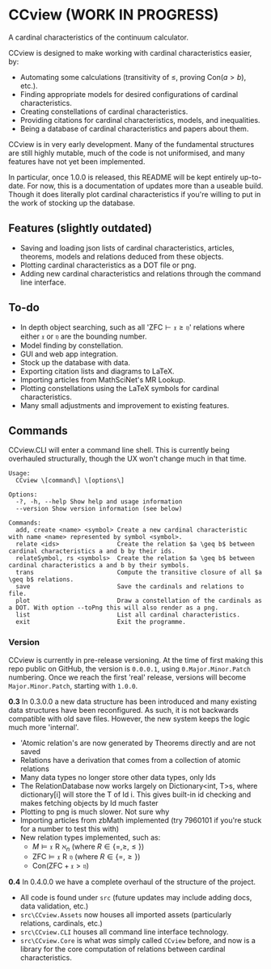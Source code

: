 # CCview (WORK IN PROGRESS)
A cardinal characteristics of the continuum calculator.

CCview is designed to make working with cardinal characteristics easier, by:
* Automating some calculations (transitivity of $\leq$, proving $\text{Con}(a > b)$, etc.).
* Finding appropriate models for desired configurations of cardinal characteristics.
* Creating constellations of cardinal characteristics.
* Providing citations for cardinal characteristics, models, and inequalities.
* Being a database of cardinal characteristics and papers about them.

CCview is in very early development. Many of the fundamental structures are still highly mutable, much of the code is not uniformised, and many features have not yet been implemented.

In particular, once 1.0.0 is released, this README will be kept entirely up-to-date. For now, this is a documentation of updates more than a useable build. Though it does literally plot cardinal characteristics if you're willing to put in the work of stocking up the database.

## Features (slightly outdated)
* Saving and loading json lists of cardinal characteristics, articles, theorems, models and relations deduced from these objects.
* Plotting cardinal characteristics as a DOT file or png.
* Adding new cardinal characteristics and relations through the command line interface.

## To-do
* In depth object searching, such as all '$\mathsf{ZFC}\vdash\mathfrak{x}\geq\mathfrak{y}$' relations where either $\mathfrak{x}$ or $\mathfrak{y}$ are the bounding number.
* Model finding by constellation.
* GUI and web app integration.
* Stock up the database with data.
* Exporting citation lists and diagrams to LaTeX.
* Importing articles from MathSciNet's MR Lookup.
* Plotting constellations using the LaTeX symbols for cardinal characteristics.
* Many small adjustments and improvement to existing features.

## Commands
CCview.CLI will enter a command line shell. This is currently being overhauled structurally, though the UX won't change much in that time.
```
Usage:
  CCview \[command\] \[options\]

Options:
  -?, -h, --help Show help and usage information
  --version Show version information (see below)

Commands:
  add, create <name> <symbol> Create a new cardinal characteristic with name <name> represented by symbol <symbol>.
  relate <ids>                Create the relation $a \geq b$ between cardinal characteristics a and b by their ids.
  relateSymbol, rs <symbols>  Create the relation $a \geq b$ between cardinal characteristics a and b by their symbols.
  trans                       Compute the transitive closure of all $a \geq b$ relations.
  save                        Save the cardinals and relations to file.
  plot                        Draw a constellation of the cardinals as a DOT. With option --toPng this will also render as a png.
  list                        List all cardinal characteristics.
  exit                        Exit the programme.
```

### Version
CCview is currently in pre-release versioning. At the time of first making this repo public on GitHub, the version is `0.0.0.1`, using `0.Major.Minor.Patch` numbering. Once we reach the first 'real' release, versions will become `Major.Minor.Patch`, starting with `1.0.0`.

**0.3** In 0.3.0.0 a new data structure has been introduced and many existing data structures have been reconfigured. As such, it is not backwards compatible with old save files. However, the new system keeps the logic much more 'internal'.
* 'Atomic relation's are now generated by Theorems directly and are not saved
* Relations have a derivation that comes from a collection of atomic relations
* Many data types no longer store other data types, only Ids
* The RelationDatabase now works largely on Dictionary<int, T>s, where dictionary[i] will store the T of Id i. This gives built-in id checking and makes fetching objects by Id much faster
* Plotting to png is much slower. Not sure why
* Importing articles from zbMath implemented (try 7960101 if you're stuck for a number to test this with)
* New relation types implemented, such as:
	* $M \models \mathfrak{x} \mathrel{R} \aleph_n$ (where $R \in \{=, \geq, \leq\}$)
	* $\mathsf{ZFC} \models \mathfrak{x} \mathrel{R} \mathfrak{y}$ (where $R \in \{=, \geq\}$)
	* $\text{Con}(\mathsf{ZFC} + \mathfrak{x} > \mathfrak{y})$

**0.4** In 0.4.0.0 we have a complete overhaul of the structure of the project.
* All code is found under `src` (future updates may include adding docs, data validation, etc.)
* `src\CCview.Assets` now houses all imported assets (particularly relations, cardinals, etc.)
* `src\CCview.CLI` houses all command line interface technology.
* `src\CCview.Core` is what *was* simply called `CCview` before, and now is a library for the core computation of relations between cardinal characteristics.
